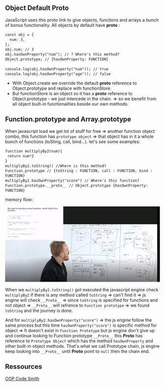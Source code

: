 ## Object Default **Proto**

JavaScript uses this proto link to give objects, functions and arrays a bunch of bonus functionality. All objects by
default have **proto** :

```
const obj = {
  num: 3,
};
obj.num; // 3
obj.hasOwnProperty("num"); // ? Where's this method?
Object.prototype; // {hasOwnProperty: FUNCTION}

console.log(obj.hasOwnProperty("num")); // true
console.log(obj.hasOwnProperty("age")); // false
```

- With Object.create we override the default **proto** reference to Object.prototype and replace with functionStore.
- But functionStore is an object so it has a **proto** reference to Object.prototype - we just intercede in the chain. => so we benefit from all object built-in functionalities beside our own methods.

## Function.prototype and Array.prototype

When javascript load we get lot of stuff for free => another function object combo, this function has `prototype object` => that object has in it a whole bunch of functions (toSting, call, bind...). let's see some examples:

```
function multiplyBy2(num){
 return num*2
}
multiplyBy2.toString() //Where is this method?
Function.prototype // {toString : FUNCTION, call : FUNCTION, bind : FUNCTION}
multiplyBy2.hasOwnProperty("score") // Where's this function?
Function.prototype.__proto__ // Object.prototype {hasOwnProperty: FUNCTION}
```

memory flow:

![](images/img6.png?raw=true)

When we `multiplyBy2.toString()` got executed the javascript engine check `multiplyBy2` if there is any method called `toString` => can't find it => js engine will check `__Proto__` => since `toString` is specified for functions and not object => `__Proto__` will refrence to `Function prototype` => we found `toString` and the journey is done.

And for `multiplyBy2.hasOwnProperty("score")` => the js engine follow the same process but this time `hasOwnProperty("score")` is specific method for object => It doesn't exist in `Function Prototype` but js engine don't give up and continue looking to Function prototype `__Proto__` this **Proto** has reference to `Prototype Object` which has the method `hasOwnProperty` and other built-in object methods.
That's what we call Prototype chain, js engine keep looking into `__Proto__` until **Proto** point to `null` then the chain end.

## Ressources

[OOP Code Smith](https://csx.codesmith.io/units/object-oriented-programming)
